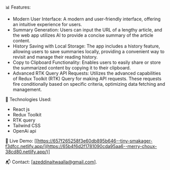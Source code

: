 📊 Features:

- Modern User Interface: A modern and user-friendly interface, offering an intuitive experience for users.
- Summary Generation: Users can input the URL of a lengthy article, and the web app utilizes AI to provide a concise summary of the article content.
- History Saving with Local Storage: The app includes a history feature, allowing users to save summaries locally, providing a convenient way to revisit and manage their reading history.
- Copy to Clipboard Functionality: Enables users to easily share or store the summarized content by copying it to their clipboard.
- Advanced RTK Query API Requests: Utilizes the advanced capabilities of Redux Toolkit (RTK) Query for making API requests. These requests fire conditionally based on specific criteria, optimizing data fetching and management.

🔧 Technologies Used:
- React js
- Redux Toolkit
- RTK query
- Tailwind CSS
- OpenAi api

🔗 Live Demo:
[[https://657f265258f3e60db895b646--tiny-smakager-f3dfcc.netlify.app/](https://65b4f6d2f1781090cda95aa6--merry-choux-38cd80.netlify.app/)]

📬 Contact:
[azeddinaitwaalla@gmail.com].
